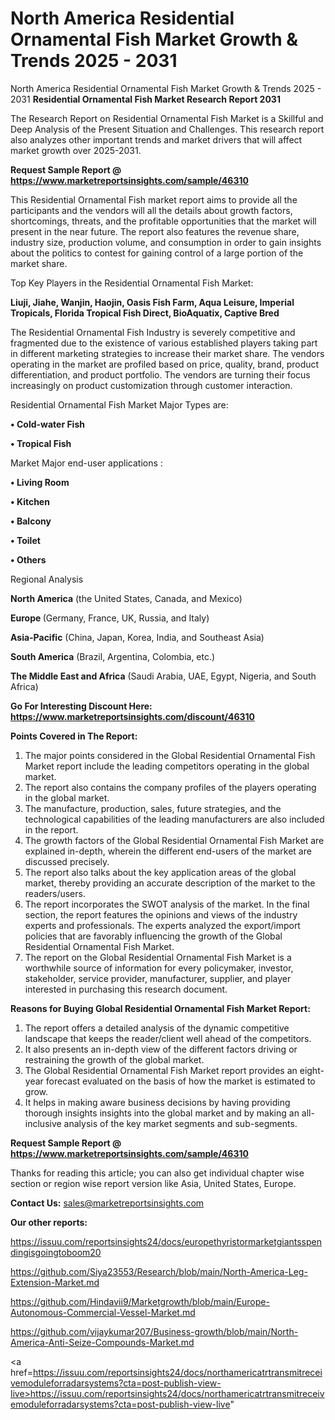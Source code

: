 # North America Residential Ornamental Fish Market Growth & Trends 2025 - 2031
North America Residential Ornamental Fish Market Growth & Trends 2025 - 2031
<strong>Residential Ornamental Fish Market Research Report 2031</strong>

The Research Report on Residential Ornamental Fish Market is a Skillful and Deep Analysis of the Present Situation and Challenges. This research report also analyzes other important trends and market drivers that will affect market growth over 2025-2031.

<strong>Request Sample Report @ <a href=https://www.marketreportsinsights.com/sample/46310>https://www.marketreportsinsights.com/sample/46310</a></strong>

This Residential Ornamental Fish market report aims to provide all the participants and the vendors will all the details about growth factors, shortcomings, threats, and the profitable opportunities that the market will present in the near future. The report also features the revenue share, industry size, production volume, and consumption in order to gain insights about the politics to contest for gaining control of a large portion of the market share.

Top Key Players in the Residential Ornamental Fish Market:

<strong>Liuji, Jiahe, Wanjin, Haojin, Oasis Fish Farm, Aqua Leisure, Imperial Tropicals, Florida Tropical Fish Direct, BioAquatix, Captive Bred</strong>

The Residential Ornamental Fish Industry is severely competitive and fragmented due to the existence of various established players taking part in different marketing strategies to increase their market share. The vendors operating in the market are profiled based on price, quality, brand, product differentiation, and product portfolio. The vendors are turning their focus increasingly on product customization through customer interaction.

Residential Ornamental Fish Market Major Types are:

<strong>•  Cold-water Fish

•  Tropical Fish</strong>

Market Major end-user applications :

<strong>•  Living Room

•  Kitchen

•  Balcony

•  Toilet

•  Others</strong>

Regional Analysis

</u><strong><b>North America</b></strong> (the United States, Canada, and Mexico)

<strong><b>Europe </b></strong>(Germany, France, UK, Russia, and Italy)

<strong><b>Asia-Pacific</b></strong> (China, Japan, Korea, India, and Southeast Asia)

<strong><b>South America</b></strong> (Brazil, Argentina, Colombia, etc.)

<strong><b>The Middle East and Africa</b></strong> (Saudi Arabia, UAE, Egypt, Nigeria, and South Africa)

<strong>Go For Interesting Discount Here: <a href=https://www.marketreportsinsights.com/discount/46310>https://www.marketreportsinsights.com/discount/46310</a></strong>

<strong>Points Covered in The Report:</strong>
<ol>
  <li>The major points considered in the Global Residential Ornamental Fish Market report include the leading competitors operating in the global market.</li>
  <li>The report also contains the company profiles of the players operating in the global market.</li>
  <li>The manufacture, production, sales, future strategies, and the technological capabilities of the leading manufacturers are also included in the report.</li>
  <li>The growth factors of the Global Residential Ornamental Fish Market are explained in-depth, wherein the different end-users of the market are discussed precisely.</li>
  <li>The report also talks about the key application areas of the global market, thereby providing an accurate description of the market to the readers/users.</li>
  <li>The report incorporates the SWOT analysis of the market. In the final section, the report features the opinions and views of the industry experts and professionals. The experts analyzed the export/import policies that are favorably influencing the growth of the Global Residential Ornamental Fish Market.</li>
  <li>The report on the Global Residential Ornamental Fish Market is a worthwhile source of information for every policymaker, investor, stakeholder, service provider, manufacturer, supplier, and player interested in purchasing this research document.</li>
</ol>
<strong>Reasons for Buying Global Residential Ornamental Fish Market Report:</strong>

<ol>
  <li>The report offers a detailed analysis of the dynamic competitive landscape that keeps the reader/client well ahead of the competitors.</li>
  <li>It also presents an in-depth view of the different factors driving or restraining the growth of the global market.</li>
  <li>The Global Residential Ornamental Fish Market report provides an eight-year forecast evaluated on the basis of how the market is estimated to grow.</li>
  <li>It helps in making aware business decisions by having providing thorough insights insights into the global market and by making an all-inclusive analysis of the key market segments and sub-segments.</li>
</ol>
<strong>Request Sample Report @ <a href=https://www.marketreportsinsights.com/sample/46310>https://www.marketreportsinsights.com/sample/46310</a></strong>


Thanks for reading this article; you can also get individual chapter wise section or region wise report version like Asia, United States, Europe.

<strong>Contact Us:</strong>
sales@marketreportsinsights.com

<strong>Our other reports:</strong>

<a href=https://issuu.com/reportsinsights24/docs/europethyristormarketgiantsspendingisgoingtoboom20>https://issuu.com/reportsinsights24/docs/europethyristormarketgiantsspendingisgoingtoboom20</a>

<a href=https://github.com/Siya23553/Research/blob/main/North-America-Leg-Extension-Market.md>https://github.com/Siya23553/Research/blob/main/North-America-Leg-Extension-Market.md</a>

<a href=https://github.com/Hindavii9/Marketgrowth/blob/main/Europe-Autonomous-Commercial-Vessel-Market.md>https://github.com/Hindavii9/Marketgrowth/blob/main/Europe-Autonomous-Commercial-Vessel-Market.md</a>

<a href=https://github.com/vijaykumar207/Business-growth/blob/main/North-America-Anti-Seize-Compounds-Market.md>https://github.com/vijaykumar207/Business-growth/blob/main/North-America-Anti-Seize-Compounds-Market.md</a>

<a href=https://issuu.com/reportsinsights24/docs/northamericatrtransmitreceivemoduleforradarsystems?cta=post-publish-view-live>https://issuu.com/reportsinsights24/docs/northamericatrtransmitreceivemoduleforradarsystems?cta=post-publish-view-live</a>"
